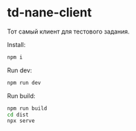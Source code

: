# td-nane-client

Тот самый клиент для тестового задания.

Install:
```bash
npm i
```

Run dev:
```bash
npm run dev
```

Run build:
```bash
npm run build
cd dist
npx serve
```
